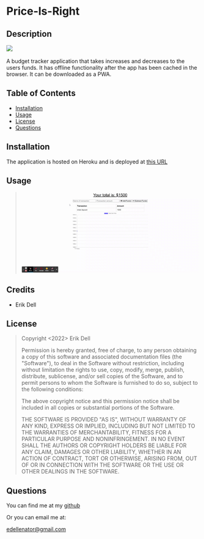 # **Price-Is-Right**

## **Description**

![](https://img.shields.io/static/v1?label=License&message=MIT&color=blue&style=for-the-badge)

A budget tracker application that takes increases and decreases to the users funds. It has offline functionality after the app has been cached in the browser. It can be downloaded as a PWA.

## Table of Contents

- [Installation](#installation)
- [Usage](#usage)
- [License](#license)
- [Questions](#questions)


## **Installation**

The application is hosted on Heroku and is deployed at [this URL](https://pure-thicket-42750.herokuapp.com/)

## **Usage**

>![](images/Budget%20Tracker.gif)

## Credits

- Erik Dell

## License

>Copyright <2022> Erik Dell
>
>Permission is hereby granted, free of charge, to any person obtaining a copy of this software and associated documentation files (the "Software"), to deal in the Software without restriction, including without limitation the rights to use, copy, modify, merge, publish, distribute, sublicense, and/or sell copies of the Software, and to permit persons to whom the Software is furnished to do so, subject to the following conditions:
>
>The above copyright notice and this permission notice shall be included in all copies or substantial portions of the Software.
>
>THE SOFTWARE IS PROVIDED "AS IS", WITHOUT WARRANTY OF ANY KIND, EXPRESS OR IMPLIED, INCLUDING BUT NOT LIMITED TO THE WARRANTIES OF MERCHANTABILITY, FITNESS FOR A PARTICULAR PURPOSE AND NONINFRINGEMENT. IN NO EVENT SHALL THE AUTHORS OR COPYRIGHT HOLDERS BE LIABLE FOR ANY CLAIM, DAMAGES OR OTHER LIABILITY, WHETHER IN AN ACTION OF CONTRACT, TORT OR OTHERWISE, ARISING FROM, OUT OF OR IN CONNECTION WITH THE SOFTWARE OR THE USE OR OTHER DEALINGS IN THE SOFTWARE.

## Questions

You can find me at my [github](https://github.com/edellenator)

Or you can email me at:

edellenator@gmail.com







